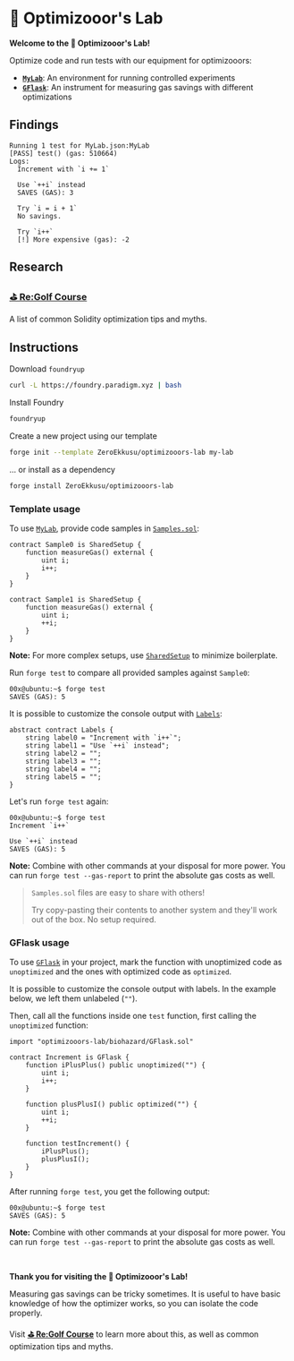 # 🧪 Optimizooor's Lab

**Welcome to the 🧪 Optimizooor's Lab!**

Optimize code and run tests with our equipment for optimizooors:
- **[`MyLab`](#template-usage)**: An environment for running controlled experiments
- **[`GFlask`](#gflask-usage)**: An instrument for measuring gas savings with different optimizations

## Findings

```text
Running 1 test for MyLab.json:MyLab
[PASS] test() (gas: 510664)
Logs:
  Increment with `i += 1`
  
  Use `++i` instead
  SAVES (GAS): 3
  
  Try `i = i + 1`
  No savings.
  
  Try `i++`
  [!] More expensive (gas): -2
```

## Research

### [**⛳ Re:Golf Course**](https://github.com/ZeroEkkusu/re-golf-course)

A list of common Solidity optimization tips and myths.

## Instructions

Download `foundryup`

```bash
curl -L https://foundry.paradigm.xyz | bash
```

Install Foundry

```bash
foundryup
```

Create a new project using our template

```bash
forge init --template ZeroEkkusu/optimizooors-lab my-lab
```

... or install as a dependency

```bash
forge install ZeroEkkusu/optimizooors-lab
```

### Template usage

To use [`MyLab`](src/biohazard/MyLab.sol), provide code samples in [`Samples.sol`](src/Samples.sol):

```solidity
contract Sample0 is SharedSetup {
    function measureGas() external {
        uint i;
        i++;
    }
}

contract Sample1 is SharedSetup {
    function measureGas() external {
        uint i;
        ++i;
    }
}
```

**Note:** For more complex setups, use [`SharedSetup`](src/Samples.sol) to minimize boilerplate.

Run `forge test` to compare all provided samples against `Sample0`:

```console
00x@ubuntu:~$ forge test
SAVES (GAS): 5
```

It is possible to customize the console output with [`Labels`](src/Samples.sol):

```solidity
abstract contract Labels {
    string label0 = "Increment with `i++`";
    string label1 = "Use `++i` instead";
    string label2 = "";
    string label3 = "";
    string label4 = "";
    string label5 = "";
}
```

Let's run `forge test` again:

```console
00x@ubuntu:~$ forge test
Increment `i++`

Use `++i` instead
SAVES (GAS): 5
```

**Note:** Combine with other commands at your disposal for more power. You can run `forge test --gas-report` to print the absolute gas costs as well.

> `Samples.sol` files are easy to share with others!
>
> Try copy-pasting their contents to another system and they'll work out of the box. No setup required.

### GFlask usage

To use [`GFlask`](src/biohazard/GFlask.sol) in your project, mark the function with unoptimized code as `unoptimized` and the ones with optimized code as `optimized`.

It is possible to customize the console output with labels. In the example below, we left them unlabeled (`""`).

Then, call all the functions inside one `test` function, first calling the `unoptimized` function:

```solidity
import "optimizooors-lab/biohazard/GFlask.sol"

contract Increment is GFlask {
    function iPlusPlus() public unoptimized("") {
        uint i;
        i++;
    }

    function plusPlusI() public optimized("") {
        uint i;
        ++i;
    }

    function testIncrement() {
        iPlusPlus();
        plusPlusI();
    }
}
```

After running `forge test`, you get the following output:

```console
00x@ubuntu:~$ forge test
SAVES (GAS): 5
```

**Note:** Combine with other commands at your disposal for more power. You can run `forge test --gas-report` to print the absolute gas costs as well.

<br>

**Thank you for visiting the 🧪 Optimizooor's Lab!**

Measuring gas savings can be tricky sometimes. It is useful to have basic knowledge of how the optimizer works, so you can isolate the code properly.

Visit [**⛳ Re:Golf Course**](https://github.com/ZeroEkkusu/re-golf-course) to learn more about this, as well as common optimization tips and myths.